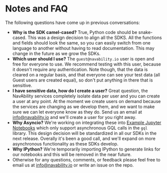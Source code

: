 # Notes and FAQ

The following questions have come up in previous conversations:

- **Why is the SDK camel-cased?** True, Python code should be snake-cased. This was a design decision to align all the SDKS. All the functions and fields should look the same, so you can easily switch from one language to another without having to read documentation. This may change in the future as we grow the SDKs.
- **Which user should I use?** The `guest@navability.io` user is open and free for everyone to use. We recommend testing with this user, because it doesn't require any authentication. Note though, that the data is cleared on a regular basis, and that everyone can see your test data (all Guest users are created equal), so don't put anything in there that is sensitive.
- **I have sensitive data, how do I create a user?** Great question, the NavAbility services completely isolate data per user and you can create a user at any point. At the moment we create users on demand because the services are changing as we develop them, and we want to make sure we can let everyone know as they do. Send us an email at [info@navability.io](mailto:info@navability.io) and we'll create a user for you right away.
- **Why Asyncio?** We're working on integrating these into [Example Jupyter Notebooks](https://github.com/NavAbility/BinderNotebooks) which only support asynchronous GQL calls in the `gql` library. This design decision will be standardized in all our SDKs in the next release. Overally it's been a good call, and we'll expand on more asynchronous functionality as these SDKs develop.  
- **Why IPython?** We're temporarily importing IPython to generate links for our notebooks and this will be removed in the near future.
- Otherwise for any questions, comments, or feedback please feel free to email us at [info@navability.io](mailto:info@navability.io) or write an issue on the repo. 